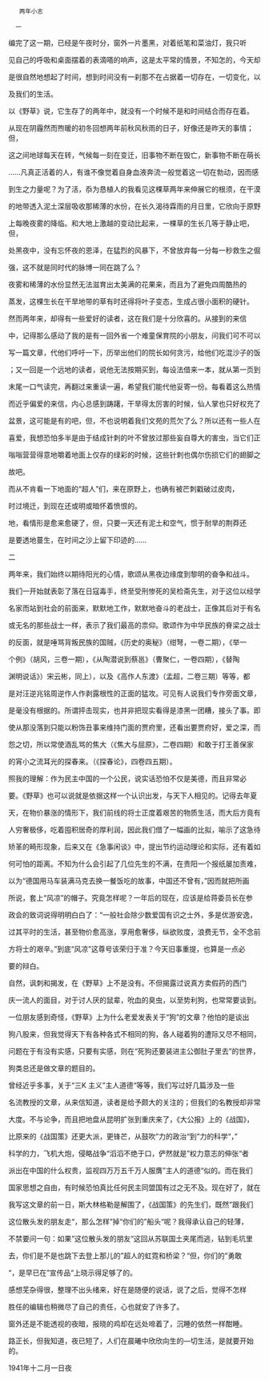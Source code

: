        两年小志 

      一

  编完了这一期，已经是午夜时分，窗外一片墨黑，对着纸笔和菜油灯，我只听

 见自己的呼吸和桌面摆着的表滴嗒的响声，这是太平常的情景，不知怎的，今天却

 是很自然地想起了时间，想到时间没有一刹那不在占据着一切存在，一切变化，以

 及我们的生活。

  以《野草》说，它生存了的两年中，就没有一个时候不是和时间结合而存在着。

 从现在阴霾然而煦暖的初冬回想两年前秋风秋雨的日子，好像还是昨天的事情；但，

 这之间地球每天在转，气候每一刻在变迁，旧事物不断在毁亡，新事物不断在萌长

 ……凡真正活着的人，有谁不像觉着自身血液奔流一般觉着这一切在勃动，因而感

 到生之力量呢？为了活，忝为恳植人的我看见这棵草两年来伸展它的根须，在干漠

 的地带透入泥土深层吸收那稀薄的水份，在长久渴待霖雨的月日里，它欣向于原野

 上每晚夜雾的降临。和大地上激越的变动比起来，一棵草的生长几等于静止吧，但，

 处黑夜中，没有忘怀夜的恩泽，在猛烈的风暴下，不曾放弃每一分每一秒救生之倔

 强，这不就是同时代的脉博一同在跳了么？

  夜雾和稀薄的水份显然无法滋育出太美满的花果来，而且为了避免四周酷热的

 蒸发，这棵生长在干旱地带的草有时还得将叶子变态，生成占很小面积的硬针。

  然而两年来，却得有一些爱好的读者，这在我们是十分欣喜的。从接到的来信

 中，记得那么感动了我的是有一回外省一个难童保育院的小朋友，问我们可不可以

 写一篇文章，代他们呼吁一下，历举出他们的院长如何贪污，给他们吃混沙子的饭

 ；又一回是一个远地的读者，说他无法按期买到，每设法借来一本，就从第一页到

 末尾一口气读完，再翻过来重读一遍，希望我们能代他妥寄一份。每看着这么热情

 而近乎偏爱的来信，内心总感到踌躇，干旱得太厉害的时候，仙人掌也只好权充了

 盆景，这可能是有的吧，但，不也说明着我们文苑的荒欠了么？所以还有一些人在

 喜爱，我想恐怕多半是由于结成针刺的叶不曾放过那些妄自尊大的害虫，当它们正

 嗡嗡营营得意地嚼着地面上仅存的绿彩的时候，这些针刺也偶尔伤损它们的翅脚之

 故吧。

  而从不肯看一下地面的“超人”们，来在原野上，也确有被芒刺戳破过皮肉，

 时过境迁，到现在还或明或暗怀着愤恨的。

  地，看情形是愈来愈硬了，但，只要一天还有泥土和空气，惯于耐旱的荆莽还

 是要透地蔓生，在时间之沙上留下印迹的……

  二

  两年来，我们始终以期待阳光的心情，歌颂从黑夜边缘度到黎明的奋争和战斗。

 我们一开始就表彰了落在日寇毒手，终至受刑惨死的吴检斋先生，对于这位以经学

 名家而站到社会的前面来，默默地工作，默默地奋斗的老战士，正像其后对于有名

 或无名的那些战士一样，表示了我们最高的祟仰。歌颂作为中华民族的脊梁之战士

 的反面，就是唾骂背叛民族的国贼，《历史的奥秘》（绀弩，一卷二期），《举一

 个例》（胡风，三卷一期），《从陶潜说到蔡邕》（曹聚仁，一卷四期），《替陶

 渊明说话》）宋云彬，同上），以及《高作人东渡》（孟超，二卷三期）等等，都

 是对汪逆兆铭周逆作人作剥露根性的正面的猛攻。可见有人说我们专作旁面文章，

 是毫没有根据的。所谓抨击现实，也并非把现实看得是漆黑一团糟，接头了事。即

 使从那没落到只能以粉饰丑事来维持门面的贾府里，还看出要贾府好，爱之深，而

 怨之切，所以常使酒乱骂的焦大（《焦大与屈原》，二卷四期）和敢于打王善保家

 的宵小之流耳光的探春来。（《探春论》，四卷四五期）。

  照我的理解：作为民主中国的一个公民，说实话恐怕不仅是美德，而且非常必

 要。《野草》也可以说就是依据这样一个认识出发，与天下人相见的。记得去年夏

 天，在物价暴涨的情形下，我们前线的将士正度着艰苦的物质生活，而大后方竟有

 人穷奢极侈，吃着囤积居奇的厚利润，因此我们借了一幅画的比拟，喻示了这急待

 矫革的畸形现象，后来又在《急事闲谈》中，提出节约运动理论和实际，还有着如

 何可怕的距离。不知为什么会引起了几位先生的不满，在贵阳一个报纸屡加责难，

 以为“德国用马车装满马克去换一餐饭吃的故事，中国还不曾有，”因而就把所画

 所说，套上“风凉”的帽子。究竟怎样呢？一年后的现在，应该是给蒋委员长在参

 政会的致词说得明明白白了：“一般社会除少数爱国有识之士外，多是优游安逸，

 过其平时的生活，甚至物价愈高涨，享用愈奢侈，纵欲败度，浪费无节，全不念前

 方将士的艰辛。”到底“风凉”这尊号该荣归于准？今天旧事重提，也算是一点必

 要的辩白。

  自然，讽刺和揭发，在《野草》上不是没有。不但揭露过说真方卖假药的西门

 庆一流人的面目，对于讨人厌的鼠辈，吮血的臭虫，以至势利狗，也常常要谈到。

 一位朋友感到奇怪，《野草》上为什么老爱发表关于“狗”的文章？他怕的是谈出

 狗八股来，但我觉得天下有各种各式不相同的狗，各人碰着狗的遭际又尽不相同，

 问题在于有没有实感，只要有实感，则在“死狗还要装进主公御肚子里去”的世界，

 狗类总还是做文章的题目的。

  曾经近乎多事，关于“三K 主义”主人道德“等等，我们写过好几篇涉及一些

 名流教授的文章，从来信知道，读者是给予颇大的关注的；但我们的名教授却非常

 大度。不与论争，而且把地盘从昆明扩张到重庆来了，《大公报》上的《战国》，

 比原来的《战国策》还更大派，更锋芒，从鼓吹”力的政治“到”力的科学“，”

 科学的力，飞机大炮，侵略战争“滔滔不绝于口，俨然就是”权力意志的伸张“者

 派出在中国的什么权贵，监视四万万五千万人服膺”主人的道德“似的。而在我们

 国家思想之自由，有时候恐怕真比任何民主同盟国有过之无不及。现在好了，就在

 我写这文章的前一日，斯大林格勒是解围了，《战国策》的先生们，既然”跟我们

 这位散头发的朋友走“，那么怎样”掉“你们的”船头“呢？我得承认自己的轻薄，

 不禁要问一句：如果”这位散头发的朋友“这回从苏联国土夹尾而逃，钻到毛坑里

 去，你们是不是也跳下去登上那儿的”超人的虹霓和桥梁？“但，你们的”勇敢

 “，是早已在”宣传品“上晓示得足够了的。

  感想芜杂得很，整理不出头绪来，好在是随便的说话，说了之后，觉得不怎样

 胜任的编辑也稍微尽了自己的责任，心也就安了许多了。

  窗外还是不能透视的夜暗，报晓的鸡却在远处啼着了，沉睡的依然一样酣睡。

 路正长，但我知道，夜已短了，人们在晨曦中欣欣向生的—切生活，是就要开始的。

  1941年十二月一日夜

